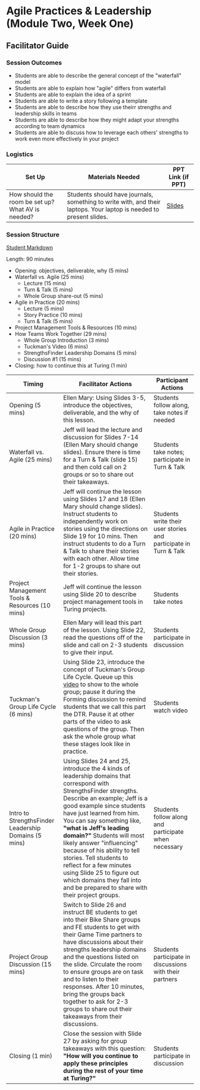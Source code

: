 # Agile Practices & Leadership (Module Two, Week One)

## Facilitator Guide

### Session Outcomes

* Students are able to describe the general concept of the "waterfall" model
* Students are able to explain how "agile" differs from waterfall
* Students are able to explain the idea of a sprint
* Students are able to write a story following a template
* Students are able to describe how they use theirr strengths and leadership skills in teams
* Students are able to describe how they might adapt your strengths according to team dynamics
* Students are able to discuss how to leverage each others' strengths to work even more effectively in your project

### Logistics

| Set Up | Materials Needed | PPT Link (if PPT)|
| ------ | ---------------- | ---------------- |
| How should the room be set up? What AV is needed? | Students should have journals, something to write with, and their laptops. Your laptop is needed to present slides. | [Slides](https://docs.google.com/presentation/d/1GV_PSrTRRKlXE1IKp9NXRHbgipyK1nmdk34i8n_UobQ/edit?usp=sharing) |

### Session Structure

[Student Markdown](https://github.com/turingschool/career-development-curriculum/edit/master/module_two/agile_practices_and_leadership.md)

Length: 90 minutes

* Opening: objectives, deliverable, why (5 mins)
* Waterfall vs. Agile (25 mins)
   * Lecture (15 mins)
   * Turn & Talk (5 mins)
   * Whole Group share-out (5 mins)
* Agile in Practice (20 mins)
   * Lecture (5 mins)
   * Story Practice (10 mins)
   * Turn & Talk (5 mins)
* Project Management Tools & Resources (10 mins)
* How Teams Work Together (29 mins)
   * Whole Group Introduction (3 mins)
   * Tuckman's Video (6 mins)
   * StrengthsFinder Leadership Domains (5 mins)
   * Discussion #1 (15 mins)
* Closing: how to continue this at Turing (1 min)

| Timing                                               | Facilitator Actions                                                                                                                                                                                                                                                                                                                                                                                                                                                                                                          | Participant Actions                                              |
|------------------------------------------------------|------------------------------------------------------------------------------------------------------------------------------------------------------------------------------------------------------------------------------------------------------------------------------------------------------------------------------------------------------------------------------------------------------------------------------------------------------------------------------------------------------------------------------|------------------------------------------------------------------|
| Opening (5 mins)                                     | Ellen Mary: Using Slides 3-5, introduce the objectives, deliverable, and the why of this lesson.                                                                                                                                                                                                                                                                                                                                                                                                                             | Students follow along, take notes if needed                      |
| Waterfall vs. Agile (25 mins)                        | Jeff will lead the lecture and discussion for Slides 7-14 (Ellen Mary should change slides). Ensure there is time for a Turn & Talk (slide 15) and then cold call on 2 groups or so to share out their takeaways.                                                                                                                                                                                                                                                                                                            | Students take notes; participate in Turn & Talk                  |
| Agile in Practice (20 mins)                          | Jeff will continue the lesson using Slides 17 and 18 (Ellen Mary should change slides). Instruct students to independently work on stories using the directions on Slide 19 for 10 mins. Then instruct students to do a Turn & Talk to share their stories with each other. Allow time for 1-2 groups to share out their stories.                                                                                                                                                                                            | Students write their user stories and participate in Turn & Talk |
| Project Management Tools & Resources (10 mins)       | Jeff will continue the lesson using Slide 20 to describe project management tools in Turing projects.                                                                                                                                                                                                                                                                                                                                                                                                                        | Students take notes                                              |
| Whole Group Discussion (3 mins)                      | Ellen Mary will lead this part of the lesson. Using Slide 22, read the questions off of the slide and call on 2-3 students to give their input.                                                                                                                                                                                                                                                                                                                                                                              | Students participate in discussion                               |
| Tuckman's Group Life Cycle (6 mins)                  | Using Slide 23, introduce the concept of Tuckman's Group Life Cycle. Queue up this [video](https://www.youtube.com/watch?v=OhSI6oBQmQA&list=PLbu6naAjG_K93h0wjyn1b1EHQl1Q2pH_y) to show to the whole group; pause it during the Forming discussion to remind students that we call this part the DTR. Pause it at other parts of the video to ask questions of the group. Then ask the whole group what these stages look like in practice.                                                                                  | Students watch video                                             |
| Intro to StrengthsFinder Leadership Domains (5 mins) | Using Slides 24 and 25, introduce the 4 kinds of leadership domains that correspond with StrengthsFinder strengths. Describe an example; Jeff is a good example since students have just learned from him. You can say something like, **"what is Jeff's leading domain?"** Students will most likely answer "influencing" because of his ability to tell stories. Tell students to reflect for a few minutes using Slide 25 to figure out which domains they fall into and be prepared to share with their project groups.  | Students follow along and participate when necessary             |
| Project Group Discussion (15 mins)                   | Switch to Slide 26 and instruct BE students to get into their Bike Share groups and FE students to get with their Game Time partners to have discussions about their strengths leadership domains and the questions listed on the slide. Circulate the room to ensure groups are on task and to listen to their responses. After 10 minutes, bring the groups back together to ask for 2-3 groups to share out their takeaways from their discussions.                                                                       | Students participate in discussions with their partners          |
| Closing (1 min)                                      | Close the session with Slide 27 by asking for group takeaways with this question: **"How will you continue to apply these principles during the rest of your time at Turing?"**                                                                                                                                                                                                                                                                                                                                              | Students participate in discussion                               |
